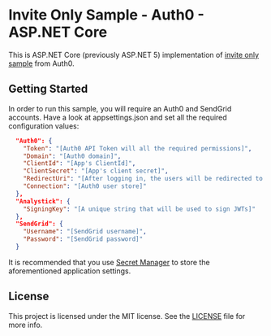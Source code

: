 # Invite Only Sample - Auth0 - ASP.NET Core
This is ASP.NET Core (previously ASP.NET 5) implementation of [invite only sample] from Auth0. 

## Getting Started
In order to run this sample, you will require an Auth0 and SendGrid accounts. Have a look at appsettings.json and set all the required configuration values:

```json
  "Auth0": {
    "Token": "[Auth0 API Token will all the required permissions]",
    "Domain": "[Auth0 domain]",
    "ClientId": "[App's ClientId]",
    "ClientSecret": "[App's client secret]",
    "RedirectUri": "[After logging in, the users will be redirected to this uri]",
    "Connection": "[Auth0 user store]"
  },
  "Analystick": {
    "SigningKey": "[A unique string that will be used to sign JWTs]" 
  },
  "SendGrid": {
    "Username": "[SendGrid username]",
    "Password": "[SendGrid password]"
  }
```

It is recommended that you use [Secret Manager] to store the aforementioned application settings.

## License
This project is licensed under the MIT license. See the [LICENSE](LICENSE) file for more info.

[invite only sample]: <https://github.com/auth0/auth0-invite-only-sample>
[Secret Manager]: <https://docs.asp.net/en/latest/security/app-secrets.html#secret-manager>
